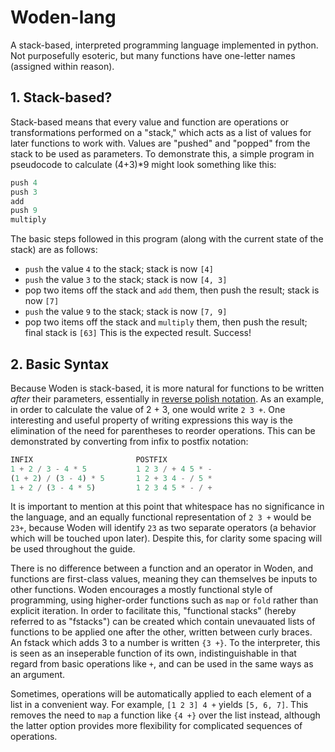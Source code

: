# Woden-lang
A stack-based, interpreted programming language implemented in python.  
Not purposefully esoteric, but many functions have one-letter names (assigned within reason).

## 1. Stack-based?
Stack-based means that every value and function are operations or transformations performed on a "stack," which acts as a list of values for later
functions to work with. Values are "pushed" and "popped" from the stack to be used as parameters. To demonstrate this, a simple
program in pseudocode to calculate (4+3)*9 might look something like this:
```python
push 4
push 3
add
push 9
multiply
```
The basic steps followed in this program (along with the current state of the stack) are as follows:
* `push` the value `4` to the stack; stack is now `[4]`
* `push` the value `3` to the stack; stack is now `[4, 3]`
* pop two items off the stack and `add` them, then push the result; stack is now `[7]`
* `push` the value `9` to the stack; stack is now `[7, 9]`
* pop two items off the stack and `multiply` them, then push the result; final stack is `[63]`
This is the expected result. Success!


## 2. Basic Syntax
Because Woden is stack-based, it is more natural for functions to be written _after_ their parameters, essentially in [reverse polish notation](https://en.wikipedia.org/wiki/Reverse_Polish_notation).
As an example, in order to calculate the value of 2 + 3, one would write `2 3 +`. 
One interesting and useful property of writing expressions this way is the elimination of the need for parentheses to reorder operations.
This can be demonstrated by converting from infix to postfix notation:
```python
INFIX                       POSTFIX
1 + 2 / 3 - 4 * 5           1 2 3 / + 4 5 * -
(1 + 2) / (3 - 4) * 5       1 2 + 3 4 - / 5 *
1 + 2 / (3 - 4 * 5)         1 2 3 4 5 * - / +
```

It is important to mention at this point that
whitespace has no significance in the language, and an equally functional representation of `2 3 +` would be `23+`, because
Woden will identify `23` as two separate operators (a behavior which will be touched upon later). Despite this,
for clarity some spacing will be used throughout the guide.

There is no difference between a function and an operator in Woden, and functions are first-class values, meaning
they can themselves be inputs to other functions. Woden encourages a mostly functional style of programming, using higher-order
functions such as `map` or `fold` rather than explicit iteration. In order to facilitate this, "functional stacks" (hereby referred to as "fstacks") can be created
which contain unevauated lists of functions to be applied one after the other, written between curly braces. An fstack which adds 3 to a number
is written `{3 +}`. To the interpreter, this is seen as an inseperable function of its own, indistinguishable in that regard from
basic operations like `+`, and can be used in the same ways as an argument.

Sometimes, operations will be automatically applied to each
element of a list in a convenient way. For example, `[1 2 3] 4 +` yields `[5, 6, 7]`. This removes the need to `map` a function
like `{4 +}` over the list instead, although the latter option provides more flexibility for complicated sequences of operations.
